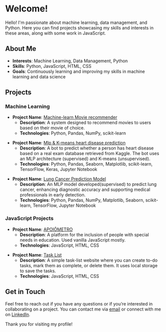 <h1>Welcome!</h1>

<p>Hello! I'm passionate about machine learning, data management, and Python. Here you can find projects showcasing my skills and interests in these areas, along with some work in JavaScript.</p>

<h2>About Me</h2>

<ul>
  <li><strong>Interests</strong>: Machine Learning, Data Management, Python</li>
  <li><strong>Skills</strong>: Python, JavaScript, HTML, CSS</li>
  <li><strong>Goals</strong>: Continuously learning and improving my skills in machine learning and data science</li>
</ul>

<h2>Projects</h2>

<h3>Machine Learning</h3>

<ul>
  <li><strong>Project Name</strong>: <a href="https://python-movie-recommender-rs5jppkdkufqixpnlqpg8k.streamlit.app/">Machine-learn Movie recommender</a>
    <ul>
      <li><strong>Description</strong>: A system designed to recommend movies to users based on their movie of choice.</li>
      <li><strong>Technologies</strong>: Python, Pandas, NumPy, scikit-learn</li>
    </ul>
  </li>
</ul>

<ul>
  <li><strong>Project Name</strong>: <a href="https://colab.research.google.com/github/Samuel-Buarque/Machine-_Learn_Python/blob/main/heart_disease_analise.ipynb">Mlp & K-means heart disease prediction</a>
    <ul>
<li><strong>Description</strong>: A bot to predict whether a person has heart disease based on a real exam database retrieved from Kaggle. The bot uses an MLP architecture (supervised) and K-means (unsupervised).</li>   
<li><strong>Technologies</strong>: Python, Pandas, Seaborn, Matplotlib, scikit-learn, TensorFlow, Keras, Jupyter Notebook</li>
    </ul>
  </li>
</ul>

<ul>
  <li><strong>Project Name</strong>: <a href="https://colab.research.google.com/drive/1HwqH3SDpGefGGfopmtWhHmkIso16jR5l?usp=sharing">Lung Cancer Prediction Model</a>
    <ul>
<li><strong>Description</strong>: An MLP model developed(supervised) to predict lung cancer, enhancing diagnostic accuracy and
supporting medical professionals in early detection.</li>   
<li><strong>Technologies</strong>: Python, Pandas, NumPy, Matplotlib, Seaborn, scikit-learn, TensorFlow, Jupyter Notebook</li>
    </ul>
  </li>
</ul>


<h3>JavaScript Projects</h3>

<ul>
  <li><strong>Project Name</strong>: <a href="https://samuel-buarque.github.io/Apoiometro/">APOIÔMETRO</a>
    <ul>
      <li><strong>Description</strong>: A platform for the inclusion of people with special needs in education. Used vanilla JavaScript mostly.</li>
      <li><strong>Technologies</strong>: JavaScript, HTML, CSS</li>
    </ul>
  </li>
</ul>
    <ul>
  <li><strong>Project Name</strong>: <a href="https://task-list-beta-two.vercel.app/">Task List</a>   
  <ul>
      <li><strong>Description</strong>: A simple task-list website where you can create to-do tasks, mark them as complete, or delete them. It uses local storage to save the tasks.</li>
      <li><strong>Technologies</strong>: JavaScript, HTML, CSS</li>
    </ul>
</ul>

<h2>Get in Touch</h2>

<p>Feel free to reach out if you have any questions or if you’re interested in collaborating on a project. You can contact me via <a href="mailto:samuelbuarquefilho@gmail.com">email</a> or connect with me on <a href="https://www.linkedin.com/in/samuel-buarque">LinkedIn</a>.</p>

<p>Thank you for visiting my profile!</p>

